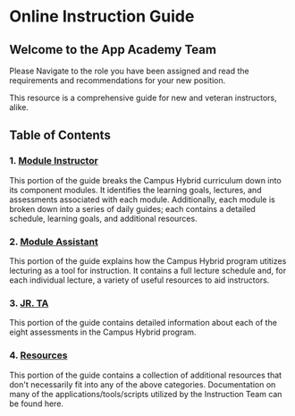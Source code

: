 # Online Instruction Guide

## Welcome to the App Academy Team

Please Navigate to the role you have been assigned and read the requirements and recommendations for your new position.

This resource is a comprehensive guide for new and veteran instructors, alike.

## Table of Contents

### 1. [Module Instructor][module-instructor]

This portion of the guide breaks the Campus Hybrid curriculum down into its component modules. It identifies the learning goals, lectures, and assessments associated with each module. Additionally, each module is broken down into a series of daily guides; each contains a detailed schedule, learning goals, and additional resources.

### 2. [Module Assistant][module-assistant]

This portion of the guide explains how the Campus Hybrid program utitizes lecturing as a tool for instruction. It contains a full lecture schedule and, for each individual lecture, a variety of useful resources to aid instructors.

### 3. [JR. TA][jr-ta]

This portion of the guide contains detailed information about each of the eight assessments in the Campus Hybrid program.

### 4. [Resources][resources]

This portion of the guide contains a collection of additional resources that don't necessarily fit into any of the above categories. Documentation on many of the applications/tools/scripts utilized by the Instruction Team can be found here.

<!-- Links -->

[module-instructor]: ./module-instructor
[module-assistant]: ./module-assistant
[jr-ta]: ./jr-ta
[Resources]: ./resources